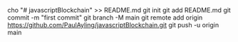 cho "# javascriptBlockchain" >> README.md
git init
git add README.md
git commit -m "first commit"
git branch -M main
git remote add origin https://github.com/PaulAyling/javascriptBlockchain.git
git push -u origin main